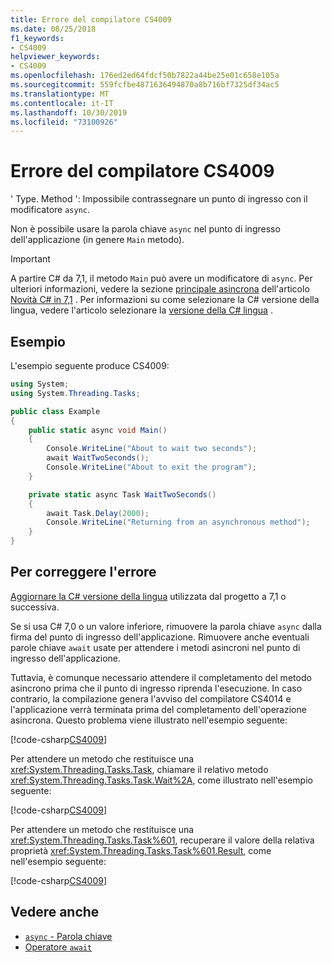 ```yaml
---
title: Errore del compilatore CS4009
ms.date: 08/25/2018
f1_keywords:
- CS4009
helpviewer_keywords:
- CS4009
ms.openlocfilehash: 176ed2ed64fdcf50b7822a44be25e01c658e105a
ms.sourcegitcommit: 559fcfbe4871636494870a8b716bf7325df34ac5
ms.translationtype: MT
ms.contentlocale: it-IT
ms.lasthandoff: 10/30/2019
ms.locfileid: "73100926"
---
```

# <a name="compiler-error-cs4009"></a>Errore del compilatore CS4009

' Type. Method ': Impossibile contrassegnare un punto di ingresso con il modificatore `async`.

Non è possibile usare la parola chiave `async` nel punto di ingresso dell'applicazione (in genere `Main` metodo).

> [!IMPORTANT]
> A partire C# da 7,1, il metodo `Main` può avere un modificatore di `async`. Per ulteriori informazioni, vedere la sezione [principale asincrona](../whats-new/csharp-7-1.md#async-main) dell'articolo [Novità C# in 7,1](../whats-new/csharp-7-1.md) . Per informazioni su come selezionare la C# versione della lingua, vedere l'articolo selezionare la [versione della C# lingua](../language-reference/configure-language-version.md) .

## <a name="example"></a>Esempio

L'esempio seguente produce CS4009:

```csharp
using System;
using System.Threading.Tasks;

public class Example
{
    public static async void Main()
    {
        Console.WriteLine("About to wait two seconds");
        await WaitTwoSeconds();
        Console.WriteLine("About to exit the program");
    }

    private static async Task WaitTwoSeconds()
    {
        await Task.Delay(2000);
        Console.WriteLine("Returning from an asynchronous method");
    } 
}
```

## <a name="to-correct-this-error"></a>Per correggere l'errore

[Aggiornare la C# versione della lingua](../language-reference/configure-language-version.md) utilizzata dal progetto a 7,1 o successiva.

Se si usa C# 7,0 o un valore inferiore, rimuovere la parola chiave `async` dalla firma del punto di ingresso dell'applicazione. Rimuovere anche eventuali parole chiave `await` usate per attendere i metodi asincroni nel punto di ingresso dell'applicazione. 

Tuttavia, è comunque necessario attendere il completamento del metodo asincrono prima che il punto di ingresso riprenda l'esecuzione. In caso contrario, la compilazione genera l'avviso del compilatore CS4014 e l'applicazione verrà terminata prima del completamento dell'operazione asincrona. Questo problema viene illustrato nell'esempio seguente:

[!code-csharp[CS4009](~/samples/snippets/csharp/misc/cs4009-1.cs)]

Per attendere un metodo che restituisce una <xref:System.Threading.Tasks.Task>, chiamare il relativo metodo <xref:System.Threading.Tasks.Task.Wait%2A>, come illustrato nell'esempio seguente:

[!code-csharp[CS4009](~/samples/snippets/csharp/misc/cs4009-2.cs)]

Per attendere un metodo che restituisce una <xref:System.Threading.Tasks.Task%601>, recuperare il valore della relativa proprietà <xref:System.Threading.Tasks.Task%601.Result>, come nell'esempio seguente:

[!code-csharp[CS4009](~/samples/snippets/csharp/misc/cs4009-3.cs)]

## <a name="see-also"></a>Vedere anche

- [`async` - Parola chiave](../language-reference/keywords/async.md)
- [Operatore `await`](../language-reference/operators/await.md)
